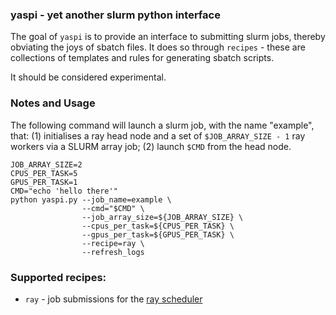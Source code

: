 ### yaspi - yet another slurm python interface

The goal of `yaspi` is to provide an interface to submitting slurm jobs, thereby obviating the joys of sbatch files.  It does so through `recipes` - these are collections of templates and rules for generating sbatch scripts.

It should be considered experimental.


### Notes and Usage

The following command will launch a slurm job, with the name "example", that: (1) initialises a ray head node and a set of `$JOB_ARRAY_SIZE - 1` ray workers via a SLURM array job; (2) launch `$CMD` from the head node.

```
JOB_ARRAY_SIZE=2
CPUS_PER_TASK=5
GPUS_PER_TASK=1
CMD="echo 'hello there'"
python yaspi.py --job_name=example \
                --cmd="$CMD" \
                --job_array_size=${JOB_ARRAY_SIZE} \
                --cpus_per_task=${CPUS_PER_TASK} \
                --gpus_per_task=${GPUS_PER_TASK} \
                --recipe=ray \
                --refresh_logs
```


### Supported recipes:

* `ray` - job submissions for the [ray scheduler](https://github.com/ray-project/ray)